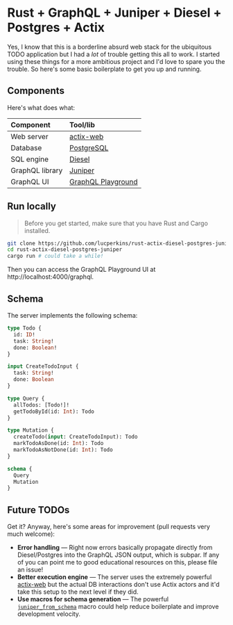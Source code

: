 # Rust + GraphQL + Juniper + Diesel + Postgres + Actix

Yes, I know that this is a borderline absurd web stack for the ubiquitous TODO application but I had a *lot* of trouble getting this all to work. I started using these things for a more ambitious project and I'd love to spare you the trouble. So here's some basic boilerplate to get you up and running.

## Components

Here's what does what:

Component | Tool/lib
:---------|:--------
Web server | [actix-web](https://github.com/actix/actix-web)
Database | [PostgreSQL](https://postgresql.org)
SQL engine | [Diesel](https://diesel.rs)
GraphQL library | [Juniper](https://github.com/graphql-rust/juniper)
GraphQL UI | [GraphQL Playground](https://github.com/prisma-labs/graphql-playground)

## Run locally

> Before you get started, make sure that you have Rust and Cargo installed.

```bash
git clone https://github.com/lucperkins/rust-actix-diesel-postgres-juniper
cd rust-actix-diesel-postgres-juniper
cargo run # could take a while!
```

Then you can access the GraphQL Playground UI at http://localhost:4000/graphql.

## Schema

The server implements the following schema:

```graphql
type Todo {
  id: ID!
  task: String!
  done: Boolean!
}

input CreateTodoInput {
  task: String!
  done: Boolean
}

type Query {
  allTodos: [Todo!]!
  getTodoById(id: Int): Todo
}

type Mutation {
  createTodo(input: CreateTodoInput): Todo
  markTodoAsDone(id: Int): Todo
  markTodoAsNotDone(id: Int): Todo
}

schema {
  Query
  Mutation
}
```

## Future TODOs

Get it? Anyway, here's some areas for improvement (pull requests very much welcome):

* **Error handling** — Right now errors basically propagate directly from Diesel/Postgres into the GraphQL JSON output, which is subpar. If any of you can point me to good educational resources on this, please file an issue!
* **Better execution engine** — The server uses the extremely powerful [actix-web](https://github.com/actix/actix-web) but the actual DB interactions don't use Actix actors and it'd take this setup to the next level if they did.
* **Use macros for schema generation** — The powerful [`juniper_from_schema`](https://docs.rs/juniper-from-schema/0.5.1/juniper_from_schema/) macro could help reduce boilerplate and improve development velocity.
